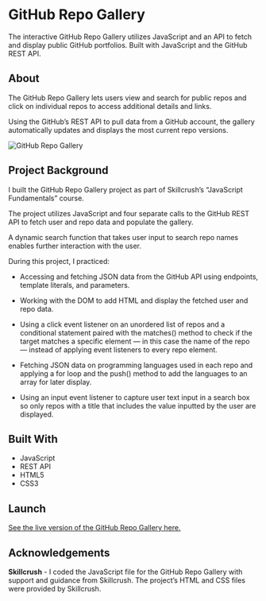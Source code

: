 # GitHub Repo Gallery
The interactive GitHub Repo Gallery utilizes JavaScript and an API to fetch and display public GitHub portfolios. Built with JavaScript and the GitHub REST API.

## About
The GitHub Repo Gallery lets users view and search for public repos and click on individual repos to access additional details and links. 

Using the GitHub’s REST API to pull data from a GitHub account, the gallery automatically updates and displays the most current repo versions.

![GitHub Repo Gallery](img/github-repo-gallery-screenshot)

## Project Background
I built the GitHub Repo Gallery project as part of Skillcrush’s “JavaScript Fundamentals” course. 

The project utilizes JavaScript and four separate calls to the GitHub REST API to fetch user and repo data and populate the gallery. 

A dynamic search function that takes user input to search repo names enables further interaction with the user.

During this project, I practiced:

- Accessing and fetching JSON data from the GitHub API using endpoints, template literals, and parameters. 

- Working with the DOM to add HTML and display the fetched user and repo data.

- Using a click event listener on an unordered list of repos and a conditional statement paired with the matches() method to check if the target matches a specific element — in this case the name of the repo — instead of applying event listeners to every repo element.     

- Fetching JSON data on programming languages used in each repo and applying a for loop and the push() method to add the languages to an array for later display. 

- Using an input event listener to capture user text input in a search box so only repos with a title that includes the value inputted by the user are displayed. 

## Built With 
- JavaScript
- REST API
- HTML5 
- CSS3 

## Launch
[See the live version of the GitHub Repo Gallery here.](https://lonemortensen.github.io/github-repo-gallery/)

## Acknowledgements
**Skillcrush** - I coded the JavaScript file for the GitHub Repo Gallery with support and guidance from Skillcrush. The project’s HTML and CSS files were provided by Skillcrush.
